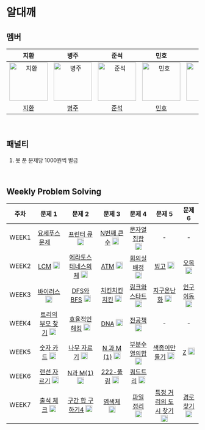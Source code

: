 # 알대깨

## 멤버

|                                         지환                                         |                                          병주                                           |                                        준석                                        |                                       민호                                        |                                        정민                                         |
|:----------------------------------------------------------------------------------:|:-------------------------------------------------------------------------------------:|:--------------------------------------------------------------------------------:|:-------------------------------------------------------------------------------:|:---------------------------------------------------------------------------------:|
| <img src="https://avatars.githubusercontent.com/ch0ijihwan" width=100px alt="지환"/> | <img src="https://avatars.githubusercontent.com/Byeongju-Kong" width=100px alt="병주"/> | <img src="https://avatars.githubusercontent.com/Seokki97" width=100px alt="준석"/> | <img src="https://avatars.githubusercontent.com/MinhoKK" width=100px alt="민호"/> | <img src="https://avatars.githubusercontent.com/jmlee9707" width=100px alt="정민"/> |
|                        [지환](https://github.com/ch0ijihwan)                         |                        [병주](https://github.com/Byeongju-Kong)                         |                        [준석](https://github.com/Seokki97)                         |                        [민호](https://github.com/MinhoKK)                         |                        [정민](https://github.com/jmlee9707)                         |

<br />

## 패널티

1. 못 푼 문제당 1000원씩 벌금

<br />

## Weekly Problem Solving

| **주차** |                                                               **문제 1**                                                               |                                                               **문제 2**                                                               |                                                               **문제 3**                                                               |                                                              **문제 4**                                                               |                                                                **문제 5**                                                                 |                                                             **문제 6**                                                             |
|:------:|:------------------------------------------------------------------------------------------------------------------------------------:|:------------------------------------------------------------------------------------------------------------------------------------:|:------------------------------------------------------------------------------------------------------------------------------------:|:-----------------------------------------------------------------------------------------------------------------------------------:|:---------------------------------------------------------------------------------------------------------------------------------------:|:--------------------------------------------------------------------------------------------------------------------------------:|
| WEEK1  |  [요세푸스 문제](https://www.acmicpc.net/problem/1158) <img height="15px" width="18px" src="https://static.solved.ac/tier_small/7.svg"/>   |   [프린터 큐](https://www.acmicpc.net/problem/1966) <img height="18px" width="18px" src="https://static.solved.ac/tier_small/8.svg"/>    |  [N번째 큰 수](https://www.acmicpc.net/problem/2075) <img height="18px" width="18px" src="https://static.solved.ac/tier_small/9.svg"/>   |  [문자열 집합](https://www.acmicpc.net/problem/14425) <img height="18px" width="18px" src="https://static.solved.ac/tier_small/8.svg"/>  |                                                                    -                                                                    |                                                                -                                                                 |
| WEEK2  |    [LCM](https://www.acmicpc.net/problem/5347) <img height="18px" width="18px" src="https://static.solved.ac/tier_small/6.svg"/>     | [에라토스테네스의 체](https://www.acmicpc.net/problem/2960) <img height="18px" width="18px" src="https://static.solved.ac/tier_small/7.svg"/> |    [ATM](https://www.acmicpc.net/problem/11399) <img height="18px" width="18px" src="https://static.solved.ac/tier_small/7.svg"/>    |  [회의실 배정](https://www.acmicpc.net/problem/1931) <img height="18px" width="18px" src="https://static.solved.ac/tier_small/10.svg"/>  |      [빙고](https://www.acmicpc.net/problem/2578) <img height="18px" width="18px" src="https://static.solved.ac/tier_small/7.svg"/>       |  [오목](https://www.acmicpc.net/problem/2615) <img height="18px" width="18px" src="https://static.solved.ac/tier_small/10.svg"/>   |
| WEEK3  |    [바이러스](https://www.acmicpc.net/problem/2606) <img height="18px" width="18px" src="https://static.solved.ac/tier_small/8.svg"/>    |  [DFS와 BFS](https://www.acmicpc.net/problem/1260) <img height="18px" width="18px" src="https://static.solved.ac/tier_small/9.svg"/>  |  [치킨치킨치킨](https://www.acmicpc.net/problem/16439) <img height="18px" width="18px" src="https://static.solved.ac/tier_small/7.svg"/>   | [링크와 스타트](https://www.acmicpc.net/problem/15661) <img height="18px" width="18px" src="https://static.solved.ac/tier_small/10.svg"/> |     [지구온난화](https://www.acmicpc.net/problem/5212) <img height="18px" width="18px" src="https://static.solved.ac/tier_small/9.svg"/>     | [인구이동](https://www.acmicpc.net/problem/16234) <img height="18px" width="18px" src="https://static.solved.ac/tier_small/11.svg"/> |
| WEEK4  | [트리의 부모 찾기](https://www.acmicpc.net/problem/11725) <img height="18px" width="18px" src="https://static.solved.ac/tier_small/9.svg"/> |  [효율적인 해킹](https://www.acmicpc.net/problem/1325) <img height="18px" width="18px" src="https://static.solved.ac/tier_small/10.svg"/>  |    [DNA](https://www.acmicpc.net/problem/1969) <img height="18px" width="18px" src="https://static.solved.ac/tier_small/7.svg"/>     |   [전공책](https://www.acmicpc.net/problem/16508) <img height="18px" width="18px" src="https://static.solved.ac/tier_small/8.svg"/>    |                                                                    -                                                                    |                                                                -                                                                 |
| WEEK5  |   [숫자 카드](https://www.acmicpc.net/problem/10815) <img height="18px" width="18px" src="https://static.solved.ac/tier_small/6.svg"/>   |   [나무 자르기](https://www.acmicpc.net/problem/2805) <img height="18px" width="18px" src="https://static.solved.ac/tier_small/9.svg"/>   | [N 과 M (1)](https://www.acmicpc.net/problem/15649) <img height="18px" width="18px" src="https://static.solved.ac/tier_small/8.svg"/> |  [부분수열의합](https://www.acmicpc.net/problem/1182) <img height="18px" width="18px" src="https://static.solved.ac/tier_small/9.svg"/>   |    [색종이만 들기](https://www.acmicpc.net/problem/2630) <img height="18px" width="18px" src="https://static.solved.ac/tier_small/9.svg"/>    |   [Z](https://www.acmicpc.net/problem/1074) <img height="18px" width="18px" src="https://static.solved.ac/tier_small/10.svg"/>   |
| WEEK6  |   [랜선 자르기](https://www.acmicpc.net/problem/1654) <img height="18px" width="18px" src="https://static.solved.ac/tier_small/9.svg"/>   |  [N과 M(1)](https://www.acmicpc.net/problem/15663) <img height="18px" width="18px" src="https://static.solved.ac/tier_small/9.svg"/>  |  [222-풀링](https://www.acmicpc.net/problem/17829) <img height="18px" width="18px" src="https://static.solved.ac/tier_small/9.svg"/>   |   [쿼드트리](https://www.acmicpc.net/problem/1992) <img height="18px" width="18px" src="https://static.solved.ac/tier_small/10.svg"/>   |                                                                                                                                         |                                                                                                                                  |
| WEEK7  |   [출석 체크](https://www.acmicpc.net/problem/20438) <img height="18px" width="18px" src="https://static.solved.ac/tier_small/9.svg"/>   | [구간 합 구하기4](https://www.acmicpc.net/problem/11659) <img height="18px" width="18px" src="https://static.solved.ac/tier_small/8.svg"/> |    [염색체](https://www.acmicpc.net/problem/9342) <img height="18px" width="18px" src="https://static.solved.ac/tier_small/8.svg"/>     |  [파일 정리](https://www.acmicpc.net/problem/20291) <img height="18px" width="18px" src="https://static.solved.ac/tier_small/8.svg"/>   | [특정 거리의 도시 찾기](https://www.acmicpc.net/problem/18352) <img height="18px" width="18px" src="https://static.solved.ac/tier_small/9.svg"/> | [경로찾기](https://www.acmicpc.net/problem/11403) <img height="18px" width="18px" src="https://static.solved.ac/tier_small/10.svg"/> |